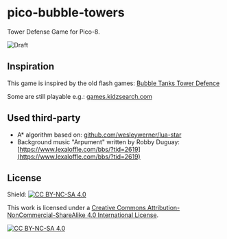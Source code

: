 pico-bubble-towers
==================

Tower Defense Game for Pico-8.

![Draft](https://img.shields.io/badge/Warning-This_is_an_early_Draft-red)


Inspiration
-----------

This game is inspired by the old flash games:
[Bubble Tanks Tower Defence](https://herointeractive.fandom.com/wiki/Bubble_Tanks_(Series)#Bubble_Tanks_Tower_Defences)

Some are still playable e.g.: [games.kidzsearch.com](https://games.kidzsearch.com/computer/title/bubble-tanks-tower-defense-41149)


Used third-party
----------------

* A* algorithm based on: [github.com/wesleywerner/lua-star](https://github.com/wesleywerner/lua-star)
* Background music "Arpument" written by Robby Duguay:  [https://www.lexaloffle.com/bbs/?tid=2619](https://www.lexaloffle.com/bbs/?tid=2619)


License
-------

Shield: [![CC BY-NC-SA 4.0][cc-by-nc-sa-shield]][cc-by-nc-sa]

This work is licensed under a
[Creative Commons Attribution-NonCommercial-ShareAlike 4.0 International License][cc-by-nc-sa].

[![CC BY-NC-SA 4.0][cc-by-nc-sa-image]][cc-by-nc-sa]

[cc-by-nc-sa]: http://creativecommons.org/licenses/by-nc-sa/4.0/
[cc-by-nc-sa-image]: https://licensebuttons.net/l/by-nc-sa/4.0/88x31.png
[cc-by-nc-sa-shield]: https://img.shields.io/badge/License-CC%20BY--NC--SA%204.0-lightgrey.svg
